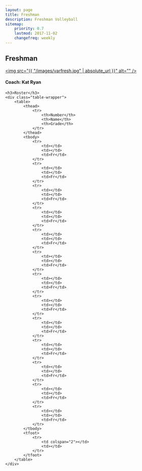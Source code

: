 ```yaml
---
layout: page
title: Freshman
description: Freshman Volleyball
sitemap:
    priority: 0.7
    lastmod: 2017-11-02
    changefreq: weekly
---
```

## Freshman

<a href="#" class="image main"><img src="{{ "/images/varfresh.jpg" | absolute_url }}" alt="" /></a> 

#### Coach: Kat Ryan



<div class="table-wrapper">

	<h3>Roster</h3>
	<div class="table-wrapper">
		<table>
			<thead>
				<tr>
					<th>Number</th>
					<th>Name</th>
					<th>Grade</th>
				</tr>
			</thead>
			<tbody>
				<tr>
					<td></td>
					<td></td>
					<td>Fr</td>
				</tr>
				<tr>
					<td></td>
					<td></td>
					<td>Fr</td>
				</tr>
				<tr>
					<td></td>
					<td></td>
					<td>Fr</td>
				</tr>
				<tr>
					<td></td>
					<td></td>
					<td>Fr</td>
				</tr>
				<tr>
					<td></td>
					<td></td>
					<td>Fr</td>
				</tr>
				<tr>
					<td></td>
					<td></td>
					<td>Fr</td>
				</tr>
				<tr>
					<td></td>
					<td></td>
					<td>Fr</td>
				</tr>
				<tr>
					<td></td>
					<td></td>
					<td>Fr</td>
				</tr>
				<tr>
					<td></td>
					<td></td>
					<td>Fr</td>
				</tr>
				<tr>
					<td></td>
					<td></td>
					<td>Fr</td>
				</tr>
				<tr>
					<td></td>
					<td></td>
					<td>Fr</td>
				</tr>
				<tr>
					<td></td>
					<td></td>
					<td>Fr</td>
				</tr>
				<tr>
					<td></td>
					<td></td>
					<td>Fr</td>
				</tr>
			</tbody>
			<tfoot>
				<tr>
					<td colspan="2"></td>
					<td></td>
				</tr>
			</tfoot>
		</table>
	</div>
